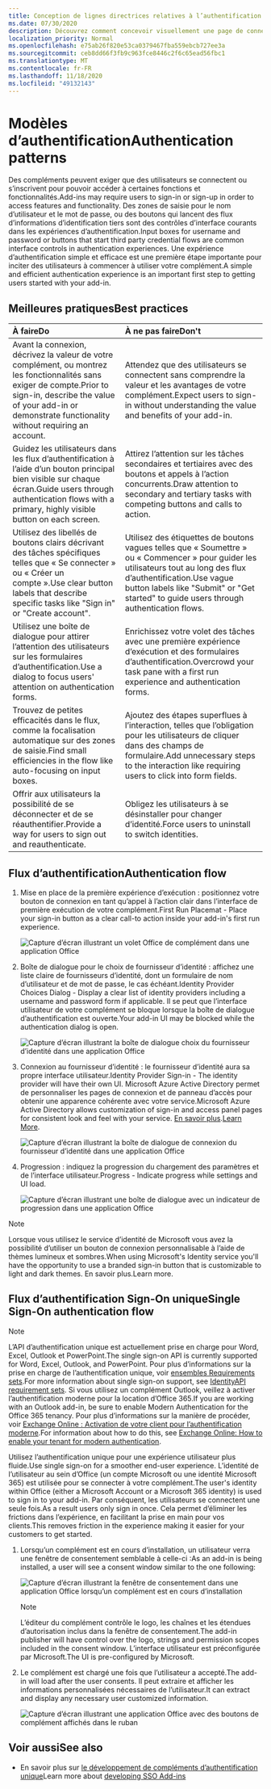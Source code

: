 ```yaml
---
title: Conception de lignes directrices relatives à l’authentification pour les compléments Office
ms.date: 07/30/2020
description: Découvrez comment concevoir visuellement une page de connexion ou d’inscription dans un complément Office.
localization_priority: Normal
ms.openlocfilehash: e75ab26f820e53ca0379467fba559ebcb727ee3a
ms.sourcegitcommit: ceb8dd66f3fb9c963fce8446c2f6c65ead56fbc1
ms.translationtype: MT
ms.contentlocale: fr-FR
ms.lasthandoff: 11/18/2020
ms.locfileid: "49132143"
---
```

# <a name="authentication-patterns"></a><span data-ttu-id="510bb-103">Modèles d’authentification</span><span class="sxs-lookup"><span data-stu-id="510bb-103">Authentication patterns</span></span>

<span data-ttu-id="510bb-104">Des compléments peuvent exiger que des utilisateurs se connectent ou s’inscrivent pour pouvoir accéder à certaines fonctions et fonctionnalités.</span><span class="sxs-lookup"><span data-stu-id="510bb-104">Add-ins may require users to sign-in or sign-up in order to access features and functionality.</span></span> <span data-ttu-id="510bb-105">Des zones de saisie pour le nom d’utilisateur et le mot de passe, ou des boutons qui lancent des flux d’informations d’identification tiers sont des contrôles d’interface courants dans les expériences d’authentification.</span><span class="sxs-lookup"><span data-stu-id="510bb-105">Input boxes for username and password or buttons that start third party credential flows are common interface controls in authentication experiences.</span></span> <span data-ttu-id="510bb-106">Une expérience d’authentification simple et efficace est une première étape importante pour inciter des utilisateurs à commencer à utiliser votre complément.</span><span class="sxs-lookup"><span data-stu-id="510bb-106">A simple and efficient authentication experience is an important first step to getting users started with your add-in.</span></span>

## <a name="best-practices"></a><span data-ttu-id="510bb-107">Meilleures pratiques</span><span class="sxs-lookup"><span data-stu-id="510bb-107">Best practices</span></span>

|<span data-ttu-id="510bb-108">À faire</span><span class="sxs-lookup"><span data-stu-id="510bb-108">Do</span></span>|<span data-ttu-id="510bb-109">À ne pas faire</span><span class="sxs-lookup"><span data-stu-id="510bb-109">Don't</span></span>|
|:----|:----|
|<span data-ttu-id="510bb-110">Avant la connexion, décrivez la valeur de votre complément, ou montrez les fonctionnalités sans exiger de compte.</span><span class="sxs-lookup"><span data-stu-id="510bb-110">Prior to sign-in, describe the value of your add-in or demonstrate functionality without requiring an account.</span></span> |<span data-ttu-id="510bb-111">Attendez que des utilisateurs se connectent sans comprendre la valeur et les avantages de votre complément.</span><span class="sxs-lookup"><span data-stu-id="510bb-111">Expect users to sign-in without understanding the value and benefits of your add-in.</span></span>|
|<span data-ttu-id="510bb-112">Guidez les utilisateurs dans les flux d’authentification à l’aide d’un bouton principal bien visible sur chaque écran.</span><span class="sxs-lookup"><span data-stu-id="510bb-112">Guide users through authentication flows with a primary, highly visible button on each screen.</span></span> |<span data-ttu-id="510bb-113">Attirez l’attention sur les tâches secondaires et tertiaires avec des boutons et appels à l’action concurrents.</span><span class="sxs-lookup"><span data-stu-id="510bb-113">Draw attention to secondary and tertiary tasks with competing buttons and calls to action.</span></span>|
|<span data-ttu-id="510bb-114">Utilisez des libellés de boutons clairs décrivant des tâches spécifiques telles que « Se connecter » ou « Créer un compte ».</span><span class="sxs-lookup"><span data-stu-id="510bb-114">Use clear button labels that describe specific tasks like "Sign in" or "Create account".</span></span> |<span data-ttu-id="510bb-115">Utilisez des étiquettes de boutons vagues telles que « Soumettre » ou « Commencer » pour guider les utilisateurs tout au long des flux d’authentification.</span><span class="sxs-lookup"><span data-stu-id="510bb-115">Use vague button labels like "Submit" or "Get started" to guide users through authentication flows.</span></span>|
|<span data-ttu-id="510bb-116">Utilisez une boîte de dialogue pour attirer l’attention des utilisateurs sur les formulaires d’authentification.</span><span class="sxs-lookup"><span data-stu-id="510bb-116">Use a dialog to focus users' attention on authentication forms.</span></span> |<span data-ttu-id="510bb-117">Enrichissez votre volet des tâches avec une première expérience d’exécution et des formulaires d’authentification.</span><span class="sxs-lookup"><span data-stu-id="510bb-117">Overcrowd your task pane with a first run experience and authentication forms.</span></span>|
|<span data-ttu-id="510bb-118">Trouvez de petites efficacités dans le flux, comme la focalisation automatique sur des zones de saisie.</span><span class="sxs-lookup"><span data-stu-id="510bb-118">Find small efficiencies in the flow like auto-focusing on input boxes.</span></span> |<span data-ttu-id="510bb-119">Ajoutez des étapes superflues à l’interaction, telles que l’obligation pour les utilisateurs de cliquer dans des champs de formulaire.</span><span class="sxs-lookup"><span data-stu-id="510bb-119">Add unnecessary steps to the interaction like requiring users to click into form fields.</span></span>|
|<span data-ttu-id="510bb-120">Offrir aux utilisateurs la possibilité de se déconnecter et de se réauthentifier.</span><span class="sxs-lookup"><span data-stu-id="510bb-120">Provide a way for users to sign out and reauthenticate.</span></span> |<span data-ttu-id="510bb-121">Obligez les utilisateurs à se désinstaller pour changer d’identité.</span><span class="sxs-lookup"><span data-stu-id="510bb-121">Force users to uninstall to switch identities.</span></span>|

## <a name="authentication-flow"></a><span data-ttu-id="510bb-122">Flux d’authentification</span><span class="sxs-lookup"><span data-stu-id="510bb-122">Authentication flow</span></span>

1. <span data-ttu-id="510bb-123">Mise en place de la première expérience d’exécution : positionnez votre bouton de connexion en tant qu’appel à l’action clair dans l’interface de première exécution de votre complément.</span><span class="sxs-lookup"><span data-stu-id="510bb-123">First Run Placemat - Place your sign-in button as a clear call-to action inside your add-in's first run experience.</span></span>

    ![Capture d’écran illustrant un volet Office de complément dans une application Office](../images/add-in-fre-value-placemat.png)

1. <span data-ttu-id="510bb-125">Boîte de dialogue pour le choix de fournisseur d’identité : affichez une liste claire de fournisseurs d’identité, dont un formulaire de nom d’utilisateur et de mot de passe, le cas échéant.</span><span class="sxs-lookup"><span data-stu-id="510bb-125">Identity Provider Choices Dialog - Display a clear list of identity providers including a username and password form if applicable.</span></span> <span data-ttu-id="510bb-126">Il se peut que l’interface utilisateur de votre complément se bloque lorsque la boîte de dialogue d’authentification est ouverte.</span><span class="sxs-lookup"><span data-stu-id="510bb-126">Your add-in UI may be blocked while the authentication dialog is open.</span></span>

    ![Capture d’écran illustrant la boîte de dialogue choix du fournisseur d’identité dans une application Office](../images/add-in-auth-choices-dialog.png)

1. <span data-ttu-id="510bb-128">Connexion au fournisseur d’identité : le fournisseur d’identité aura sa propre interface utilisateur.</span><span class="sxs-lookup"><span data-stu-id="510bb-128">Identity Provider Sign-in - The identity provider will have their own UI.</span></span> <span data-ttu-id="510bb-129">Microsoft Azure Active Directory permet de personnaliser les pages de connexion et de panneau d’accès pour obtenir une apparence cohérente avec votre service.</span><span class="sxs-lookup"><span data-stu-id="510bb-129">Microsoft Azure Active Directory allows customization of sign-in and access panel pages for consistent look and feel with your service.</span></span> <span data-ttu-id="510bb-130">[En savoir plus](/azure/active-directory/fundamentals/customize-branding).</span><span class="sxs-lookup"><span data-stu-id="510bb-130">[Learn More](/azure/active-directory/fundamentals/customize-branding).</span></span>

    ![Capture d’écran illustrant la boîte de dialogue de connexion du fournisseur d’identité dans une application Office](../images/add-in-auth-identity-sign-in.png)

1. <span data-ttu-id="510bb-132">Progression : indiquez la progression du chargement des paramètres et de l’interface utilisateur.</span><span class="sxs-lookup"><span data-stu-id="510bb-132">Progress - Indicate progress while settings and UI load.</span></span>

    ![Capture d’écran illustrant une boîte de dialogue avec un indicateur de progression dans une application Office](../images/add-in-auth-modal-interstitial.png)

> [!NOTE]
> <span data-ttu-id="510bb-134">Lorsque vous utilisez le service d’identité de Microsoft vous avez la possibilité d’utiliser un bouton de connexion personnalisable à l’aide de thèmes lumineux et sombres.</span><span class="sxs-lookup"><span data-stu-id="510bb-134">When using Microsoft's Identity service you'll have the opportunity to use a branded sign-in button that is customizable to light and dark themes.</span></span> <span data-ttu-id="510bb-135">En savoir plus.</span><span class="sxs-lookup"><span data-stu-id="510bb-135">Learn more.</span></span>

## <a name="single-sign-on-authentication-flow"></a><span data-ttu-id="510bb-136">Flux d’authentification Sign-On unique</span><span class="sxs-lookup"><span data-stu-id="510bb-136">Single Sign-On authentication flow</span></span>

> [!NOTE]
> <span data-ttu-id="510bb-137">L’API d’authentification unique est actuellement prise en charge pour Word, Excel, Outlook et PowerPoint.</span><span class="sxs-lookup"><span data-stu-id="510bb-137">The single sign-on API is currently supported for Word, Excel, Outlook, and PowerPoint.</span></span> <span data-ttu-id="510bb-138">Pour plus d’informations sur la prise en charge de l’authentification unique, voir [ensembles Requirements sets](../reference/requirement-sets/identity-api-requirement-sets.md).</span><span class="sxs-lookup"><span data-stu-id="510bb-138">For more information about single sign-on support, see [IdentityAPI requirement sets](../reference/requirement-sets/identity-api-requirement-sets.md).</span></span> <span data-ttu-id="510bb-139">Si vous utilisez un complément Outlook, veillez à activer l’authentification moderne pour la location d’Office 365.</span><span class="sxs-lookup"><span data-stu-id="510bb-139">If you are working with an Outlook add-in, be sure to enable Modern Authentication for the Office 365 tenancy.</span></span> <span data-ttu-id="510bb-140">Pour plus d’informations sur la manière de procéder, voir [Exchange Online : Activation de votre client pour l’authentification moderne](https://social.technet.microsoft.com/wiki/contents/articles/32711.exchange-online-how-to-enable-your-tenant-for-modern-authentication.aspx).</span><span class="sxs-lookup"><span data-stu-id="510bb-140">For information about how to do this, see [Exchange Online: How to enable your tenant for modern authentication](https://social.technet.microsoft.com/wiki/contents/articles/32711.exchange-online-how-to-enable-your-tenant-for-modern-authentication.aspx).</span></span>

<span data-ttu-id="510bb-141">Utilisez l’authentification unique pour une expérience utilisateur plus fluide.</span><span class="sxs-lookup"><span data-stu-id="510bb-141">Use single sign-on for a smoother end-user experience.</span></span> <span data-ttu-id="510bb-142">L’identité de l’utilisateur au sein d’Office (un compte Microsoft ou une identité Microsoft 365) est utilisée pour se connecter à votre complément.</span><span class="sxs-lookup"><span data-stu-id="510bb-142">The user's identity within Office (either a Microsoft Account or a Microsoft 365 identity) is used to sign in to your add-in.</span></span> <span data-ttu-id="510bb-143">Par conséquent, les utilisateurs se connectent une seule fois.</span><span class="sxs-lookup"><span data-stu-id="510bb-143">As a result users only sign in once.</span></span> <span data-ttu-id="510bb-144">Cela permet d’éliminer les frictions dans l’expérience, en facilitant la prise en main pour vos clients.</span><span class="sxs-lookup"><span data-stu-id="510bb-144">This removes friction in the experience making it easier for your customers to get started.</span></span>

1. <span data-ttu-id="510bb-145">Lorsqu’un complément est en cours d’installation, un utilisateur verra une fenêtre de consentement semblable à celle-ci :</span><span class="sxs-lookup"><span data-stu-id="510bb-145">As an add-in is being installed, a user will see a consent window similar to the one following:</span></span>

    ![Capture d’écran illustrant la fenêtre de consentement dans une application Office lorsqu’un complément est en cours d’installation](../images/add-in-auth-SSO-consent-dialog.png)

    > [!NOTE]
    > <span data-ttu-id="510bb-147">L’éditeur du complément contrôle le logo, les chaînes et les étendues d’autorisation inclus dans la fenêtre de consentement.</span><span class="sxs-lookup"><span data-stu-id="510bb-147">The add-in publisher will have control over the logo, strings and permission scopes included in the consent window.</span></span> <span data-ttu-id="510bb-148">L’interface utilisateur est préconfigurée par Microsoft.</span><span class="sxs-lookup"><span data-stu-id="510bb-148">The UI is pre-configured by Microsoft.</span></span>

1. <span data-ttu-id="510bb-149">Le complément est chargé une fois que l’utilisateur a accepté.</span><span class="sxs-lookup"><span data-stu-id="510bb-149">The add-in will load after the user consents.</span></span> <span data-ttu-id="510bb-150">Il peut extraire et afficher les informations personnalisées nécessaires de l’utilisateur.</span><span class="sxs-lookup"><span data-stu-id="510bb-150">It can extract and display any necessary user customized information.</span></span>

    ![Capture d’écran illustrant une application Office avec des boutons de complément affichés dans le ruban](../images/add-in-ribbon.png)

## <a name="see-also"></a><span data-ttu-id="510bb-152">Voir aussi</span><span class="sxs-lookup"><span data-stu-id="510bb-152">See also</span></span>

- <span data-ttu-id="510bb-153">En savoir plus sur [le développement de compléments d’authentification unique](../develop/sso-in-office-add-ins.md)</span><span class="sxs-lookup"><span data-stu-id="510bb-153">Learn more about [developing SSO Add-ins](../develop/sso-in-office-add-ins.md)</span></span>
